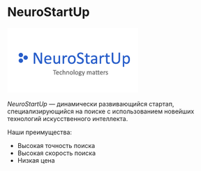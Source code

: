 # NeuroStartUp

![Логотип](img/68747470733a2f2f692e696d6775722e636f6d2f495a4f525769492e706e67.png)

*NeuroStartUp* — динамически развивающийся стартап, специализирующийся на поиске с использованием новейших технологий искусственного интеллекта.

Наши преимущества:
* Высокая точность поиска
* Высокая скорость поиска
* Низкая цена